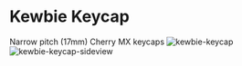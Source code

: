 # Kewbie Keycap

Narrow pitch (17mm) Cherry MX keycaps
![kewbie-keycap](https://imgur.com/BCFj5uh.png)
![kewbie-keycap-sideview](https://imgur.com/MLvnXi3.png)
